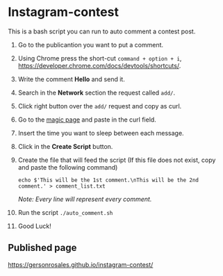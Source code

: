 # Instagram-contest
This is a bash script you can run to auto comment a contest post.

 1. Go to the publicantion you want to put a comment.
 2. Using Chrome press the short-cut `command + option + i`, https://developer.chrome.com/docs/devtools/shortcuts/.
 3. Write the comment **Hello** and send it.
 4. Search in the **Network** section the request called `add/`.
 5. Click right button over the `add/` request and copy as curl.
 6. Go to the [magic page](https://gersonrosales.github.io/instagram-contest/) and paste in the curl field.
 7. Insert the time you want to sleep between each message.
 8. Click in the **Create Script** button.
 9. Create the file that will feed the script (If this file does not exist, copy and paste the following command)
     
    `echo $'This will be the 1st comment.\nThis will be the 2nd comment.' > comment_list.txt`
    
	*Note: Every line will represent every comment.*

 11. Run the script `./auto_comment.sh`
 12. Good Luck!

 ## Published page
https://gersonrosales.github.io/instagram-contest/
